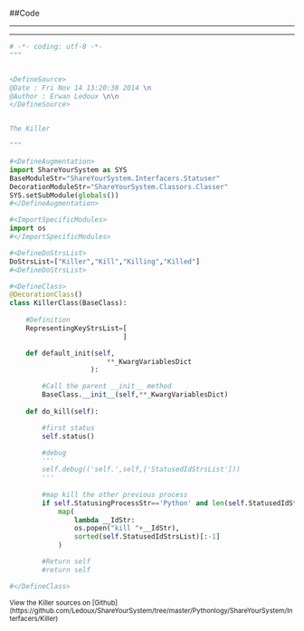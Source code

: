 
<!--
FrozenIsBool False
-->

##Code

----

<ClassDocStr>

----

```python
# -*- coding: utf-8 -*-
"""


<DefineSource>
@Date : Fri Nov 14 13:20:38 2014 \n
@Author : Erwan Ledoux \n\n
</DefineSource>


The Killer

"""

#<DefineAugmentation>
import ShareYourSystem as SYS
BaseModuleStr="ShareYourSystem.Interfacers.Statuser"
DecorationModuleStr="ShareYourSystem.Classors.Classer"
SYS.setSubModule(globals())
#</DefineAugmentation>

#<ImportSpecificModules>
import os
#</ImportSpecificModules>

#<DefineDoStrsList>
DoStrsList=["Killer","Kill","Killing","Killed"]
#<DefineDoStrsList>

#<DefineClass>
@DecorationClass()
class KillerClass(BaseClass):
	
	#Definition
	RepresentingKeyStrsList=[
							]

	def default_init(self,
						**_KwargVariablesDict
					):

		#Call the parent __init__ method
		BaseClass.__init__(self,**_KwargVariablesDict)
	
	def do_kill(self):

		#first status
		self.status()

		#debug
		'''
		self.debug(('self.',self,['StatusedIdStrsList']))
		'''
		
		#map kill the other previous process
		if self.StatusingProcessStr=='Python' and len(self.StatusedIdStrsList)>1:
			map(
				lambda __IdStr:
				os.popen("kill "+__IdStr),
				sorted(self.StatusedIdStrsList)[:-1]
			)

		#Return self
		#return self

#</DefineClass>

```

<small>
View the Killer sources on [Github](https://github.com/Ledoux/ShareYourSystem/tree/master/Pythonlogy/ShareYourSystem/Interfacers/Killer)
</small>

